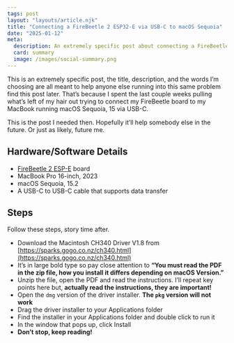 ```yaml
---
tags: post
layout: "layouts/article.njk"
title: "Connecting a FireBeetle 2 ESP32-E via USB-C to macOS Sequoia"
date: "2025-01-12"
meta:
  description: An extremely specific post about connecting a FireBeetle 2 ESP32-E via USB-C to macOS Sequoia.
  card: summary
  image: /images/social-summary.png
---
```


This is an extremely specific post, the title, description, and the words I’m choosing are all meant to help anyone else running into this same problem find this post later. That’s because I spent the last couple weeks pulling what’s left of my hair out trying to connect my FireBeetle board to my MacBook running macOS Sequoia, 15 via USB-C.

This is the post I needed then. Hopefully it’ll help somebody else in the future. Or just as likely, future me.

## Hardware/Software Details

- [FireBeetle 2 ESP-E](https://wiki.dfrobot.com/FireBeetle_Board_ESP32_E_SKU_DFR0654) board
- MacBook Pro 16-inch, 2023
- macOS Sequoia, 15.2
- A USB-C to USB-C cable that supports data transfer

## Steps

Follow these steps, story time after.

- Download the Macintosh CH340 Driver V1.8 from [https://sparks.gogo.co.nz/ch340.html](https://sparks.gogo.co.nz/ch340.html)
- It’s in large bold type so pay close attention to **“You must read the PDF in the zip file, how you install it differs depending on macOS Version.”**
- Unzip the file, open the PDF and read the instructions. I’ll repeat key points here but, **actually read the instructions, they are important!**
- Open the `dmg` version of the driver installer. **The `pkg` version will not work**
- Drag the driver installer to your Applications folder
- Find the installer in your Applications folder and double click to run it
- In the window that pops up, click Install
- **Don’t stop, keep reading!**
